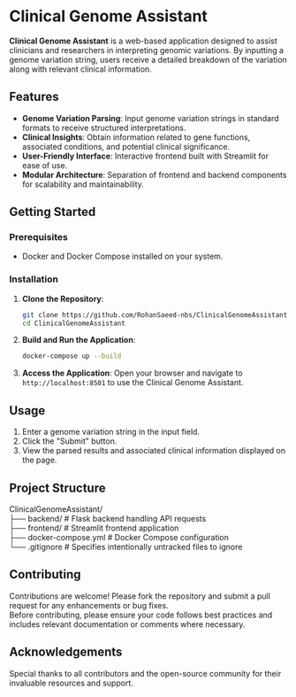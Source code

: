 # Clinical Genome Assistant

**Clinical Genome Assistant** is a web-based application designed to assist clinicians and researchers in interpreting genomic variations. By inputting a genome variation string, users receive a detailed breakdown of the variation along with relevant clinical information.

## Features

- **Genome Variation Parsing**: Input genome variation strings in standard formats to receive structured interpretations.
- **Clinical Insights**: Obtain information related to gene functions, associated conditions, and potential clinical significance.
- **User-Friendly Interface**: Interactive frontend built with Streamlit for ease of use.
- **Modular Architecture**: Separation of frontend and backend components for scalability and maintainability.

## Getting Started

### Prerequisites

- Docker and Docker Compose installed on your system.

### Installation

1. **Clone the Repository**:
   ```bash
   git clone https://github.com/RohanSaeed-nbs/ClinicalGenomeAssistant.git
   cd ClinicalGenomeAssistant

2. **Build and Run the Application**:
   ```bash
   docker-compose up --build  

3. **Access the Application**:
   Open your browser and navigate to `http://localhost:8501` to use the Clinical Genome Assistant.

## Usage

1. Enter a genome variation string in the input field.
2. Click the "Submit" button.
3. View the parsed results and associated clinical information displayed on the page.  

## Project Structure

ClinicalGenomeAssistant/   
├── backend/  # Flask backend handling API requests   
├── frontend/  # Streamlit frontend application   
├── docker-compose.yml  # Docker Compose configuration   
└── .gitignore  # Specifies intentionally untracked files to ignore  


## Contributing

Contributions are welcome! Please fork the repository and submit a pull request for any enhancements or bug fixes.  
Before contributing, please ensure your code follows best practices and includes relevant documentation or comments where necessary.


## Acknowledgements

Special thanks to all contributors and the open-source community for their invaluable resources and support.

